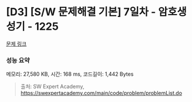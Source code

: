 # [D3] [S/W 문제해결 기본] 7일차 - 암호생성기 - 1225 

[문제 링크](https://swexpertacademy.com/main/code/problem/problemDetail.do?contestProbId=AV14uWl6AF0CFAYD) 

### 성능 요약

메모리: 27,580 KB, 시간: 168 ms, 코드길이: 1,442 Bytes



> 출처: SW Expert Academy, https://swexpertacademy.com/main/code/problem/problemList.do